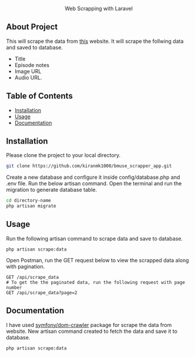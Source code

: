 <p align="center">Web Scrapping with Laravel</p>

## About Project

This will scrape the data from [this](https://jameelcast.pinecast.co/) website. It will scrape the follwing data and saved to database.
- Title
- Episode notes
- Image URL
- Audio URL.

## Table of Contents
- [Installation](#installation)
- [Usage](#usage)
- [Documentation](#documentation)

## Installation

Please clone the project to your local directory.

```bash
git clone https://github.com/kiranmk1000/bmuse_scrapper_app.git
```
Create a new database and configure it inside config/database.php and .env file. Run the below artisan command. Open the terminal and run the migration to generate database table.

```bash
cd directory-name
php artisan migrate
```
## Usage

Run the following artisan command to scrape data and save to database.
```
php artisan scrape:data
```
Open Postman, run the GET request below to view the scrapped data along with pagination. 
```
GET /api/scrape_data
# To get the the paginated data, run the following request with page number
GET /api/scrape_data?page=2
```
## Documentation

I have used [symfony/dom-crawler](https://packagist.org/packages/symfony/dom-crawler) package for scrape the data from website.
New artisan command created to fetch the data and save it to database.
```
php artisan scrape:data
```
